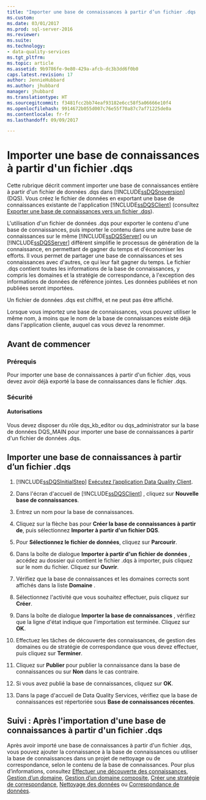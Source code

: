 ```yaml
---
title: "Importer une base de connaissances à partir d’un fichier .dqs | Microsoft Docs"
ms.custom: 
ms.date: 03/01/2017
ms.prod: sql-server-2016
ms.reviewer: 
ms.suite: 
ms.technology:
- data-quality-services
ms.tgt_pltfrm: 
ms.topic: article
ms.assetid: 9b9786fe-9e80-429a-afcb-dc3b3dd6f0b0
caps.latest.revision: 17
author: JennieHubbard
ms.author: jhubbard
manager: jhubbard
ms.translationtype: HT
ms.sourcegitcommit: f3481fcc2bb74eaf93182e6cc58f5a06666e10f4
ms.openlocfilehash: 9914672b055d007c76e55f70a87c7af71225de0a
ms.contentlocale: fr-fr
ms.lasthandoff: 09/09/2017

---
```

# <a name="import-a-knowledge-base-from-a-dqs-file"></a>Importer une base de connaissances à partir d'un fichier .dqs
  Cette rubrique décrit comment importer une base de connaissances entière à partir d'un fichier de données .dqs dans [!INCLUDE[ssDQSnoversion](../includes/ssdqsnoversion-md.md)] (DQS). Vous créez le fichier de données en exportant une base de connaissances existante de l'application [!INCLUDE[ssDQSClient](../includes/ssdqsclient-md.md)] (consultez [Exporter une base de connaissances vers un fichier .dqs](../data-quality-services/export-a-knowledge-base-to-a-dqs-file.md)).  
  
 L'utilisation d'un fichier de données .dqs pour exporter le contenu d'une base de connaissances, puis importer le contenu dans une autre base de connaissances sur le même [!INCLUDE[ssDQSServer](../includes/ssdqsserver-md.md)] ou un [!INCLUDE[ssDQSServer](../includes/ssdqsserver-md.md)] différent simplifie le processus de génération de la connaissance, en permettant de gagner du temps et d'économiser les efforts. Il vous permet de partager une base de connaissances et ses connaissances avec d'autres, ce qui leur fait gagner du temps. Le fichier .dqs contient toutes les informations de la base de connaissances, y compris les domaines et la stratégie de correspondance, à l'exception des informations de données de référence jointes. Les données publiées et non publiées seront importées.  
  
 Un fichier de données .dqs est chiffré, et ne peut pas être affiché.  
  
 Lorsque vous importez une base de connaissances, vous pouvez utiliser le même nom, à moins que le nom de la base de connaissances existe déjà dans l'application cliente, auquel cas vous devez la renommer.  
  
##  <a name="BeforeYouBegin"></a> Avant de commencer  
  
###  <a name="Prerequisites"></a> Prérequis  
 Pour importer une base de connaissances à partir d'un fichier .dqs, vous devez avoir déjà exporté la base de connaissances dans le fichier .dqs.  
  
###  <a name="Security"></a> Sécurité  
  
####  <a name="Permissions"></a> Autorisations  
 Vous devez disposer du rôle dqs_kb_editor ou dqs_administrator sur la base de données DQS_MAIN pour importer une base de connaissances à partir d'un fichier de données .dqs.  
  
##  <a name="Import"></a> Importer une base de connaissances à partir d’un fichier .dqs  
  
1.  [!INCLUDE[ssDQSInitialStep](../includes/ssdqsinitialstep-md.md)] [Exécutez l’application Data Quality Client](../data-quality-services/run-the-data-quality-client-application.md).  
  
2.  Dans l'écran d'accueil de [!INCLUDE[ssDQSClient](../includes/ssdqsclient-md.md)] , cliquez sur **Nouvelle base de connaissances**.  
  
3.  Entrez un nom pour la base de connaissances.  
  
4.  Cliquez sur la flèche bas pour **Créer la base de connaissances à partir de**, puis sélectionnez **Importer à partir d'un fichier DQS**.  
  
5.  Pour **Sélectionnez le fichier de données**, cliquez sur **Parcourir**.  
  
6.  Dans la boîte de dialogue **Importer à partir d'un fichier de données** , accédez au dossier qui contient le fichier .dqs à importer, puis cliquez sur le nom du fichier. Cliquez sur **Ouvrir**.  
  
7.  Vérifiez que la base de connaissances et les domaines corrects sont affichés dans la liste **Domaine** .  
  
8.  Sélectionnez l'activité que vous souhaitez effectuer, puis cliquez sur **Créer**.  
  
9. Dans la boîte de dialogue **Importer la base de connaissances** , vérifiez que la ligne d'état indique que l'importation est terminée. Cliquez sur **OK**.  
  
10. Effectuez les tâches de découverte des connaissances, de gestion des domaines ou de stratégie de correspondance que vous devez effectuer, puis cliquez sur **Terminer**.  
  
11. Cliquez sur **Publier** pour publier la connaissance dans la base de connaissances ou sur **Non** dans le cas contraire.  
  
12. Si vous avez publié la base de connaissances, cliquez sur **OK**.  
  
13. Dans la page d'accueil de Data Quality Services, vérifiez que la base de connaissances est répertoriée sous **Base de connaissances récentes**.  
  
##  <a name="FollowUp"></a> Suivi : Après l'importation d'une base de connaissances à partir d'un fichier .dqs  
 Après avoir importé une base de connaissances à partir d'un fichier .dqs, vous pouvez ajouter la connaissance à la base de connaissances ou utiliser la base de connaissances dans un projet de nettoyage ou de correspondance, selon le contenu de la base de connaissances. Pour plus d’informations, consultez [Effectuer une découverte des connaissances](../data-quality-services/perform-knowledge-discovery.md), [Gestion d’un domaine](../data-quality-services/managing-a-domain.md), [Gestion d’un domaine composite](../data-quality-services/managing-a-composite-domain.md), [Créer une stratégie de correspondance](../data-quality-services/create-a-matching-policy.md), [Nettoyage des données](../data-quality-services/data-cleansing.md) ou [Correspondance de données](../data-quality-services/data-matching.md).  
  
  
